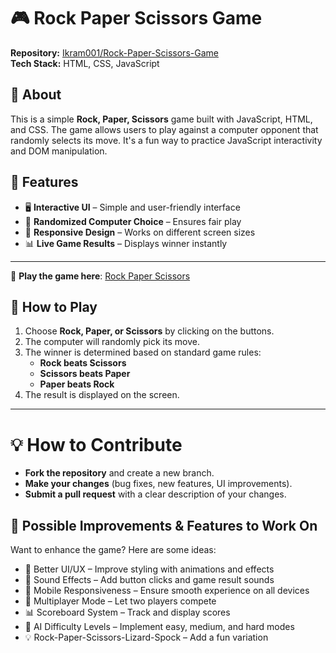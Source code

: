 # 🎮 Rock Paper Scissors Game  

**Repository:** [Ikram001/Rock-Paper-Scissors-Game](https://github.com/Ikram001/Rock-Paper-Scissors-Game)  
**Tech Stack:** HTML, CSS, JavaScript  

## 📌 About  
This is a simple **Rock, Paper, Scissors** game built with JavaScript, HTML, and CSS. The game allows users to play against a computer opponent that randomly selects its move. It's a fun way to practice JavaScript interactivity and DOM manipulation.  

## 🚀 Features  
- 🖥️ **Interactive UI** – Simple and user-friendly interface  
- 🎲 **Randomized Computer Choice** – Ensures fair play  
- 📱 **Responsive Design** – Works on different screen sizes  
- 📊 **Live Game Results** – Displays winner instantly  

---
🔗 **Play the game here**: [Rock Paper Scissors](https://ikram001.github.io/Rock-Paper-Scissors-Game/)  
## 🎯 How to Play  
1. Choose **Rock, Paper, or Scissors** by clicking on the buttons.  
2. The computer will randomly pick its move.  
3. The winner is determined based on standard game rules:  
   - **Rock beats Scissors**  
   - **Scissors beats Paper**  
   - **Paper beats Rock**  
4. The result is displayed on the screen.  

---

## <h1> 💡 How to Contribute </h1>

- **Fork the repository** and create a new branch.
- **Make your changes** (bug fixes, new features, UI improvements).
- **Submit a pull request** with a clear description of your changes.

## <h2>🔧 Possible Improvements & Features to Work On
Want to enhance the game? Here are some ideas: </h2>

- 🎨 Better UI/UX – Improve styling with animations and effects
- 🎵 Sound Effects – Add button clicks and game result sounds
- 📱 Mobile Responsiveness – Ensure smooth experience on all devices
- 🔄 Multiplayer Mode – Let two players compete
- 📊 Scoreboard System – Track and display scores
- 🤖 AI Difficulty Levels – Implement easy, medium, and hard modes
- 💡 Rock-Paper-Scissors-Lizard-Spock – Add a fun variation

